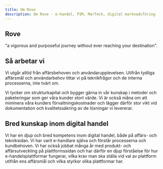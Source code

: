```yaml
---
title: Om Rove
description: Om Rove - e-handel, PIM, MarTech, digital marknadsföring
---
```


## Rove

"​a vigorous and purposeful journey without ever reaching your destination".

## Så arbetar vi

Vi utgår alltid från affärsbehoven och användarupplevelsen. Utifrån tydliga affärsmål och användarbehov tittar vi på teknikfrågor och de interna processerna, inte tvärt om.

Vi tycker om strukturkapital och bygger gärna in vår kunskap i metoder och paketeringar som ger våra kunder stort värde. Vi är också måna om att miminera våra kunders förvaltningskostnader och lägger därför stor vikt vid dokumentation och kvalitetssäkring av de lösningar vi levererar.

## Bred kunskap inom digital handel

Vi har en djup och bred kompetens inom digital handel, både på affärs- och tekniksidan. Vi har varit e-handlare själva och förstår processerna och kundbehoven. Vi har också jobbat många år med produkt- och affärsutveckling på plattformssidan och har därför en djup förståelse för hur e-handelsplattformar fungerar, vilka krav man ska ställa vid val av plattform utifrån ens affärsmål och vilka styrkor olika plattformar har.
